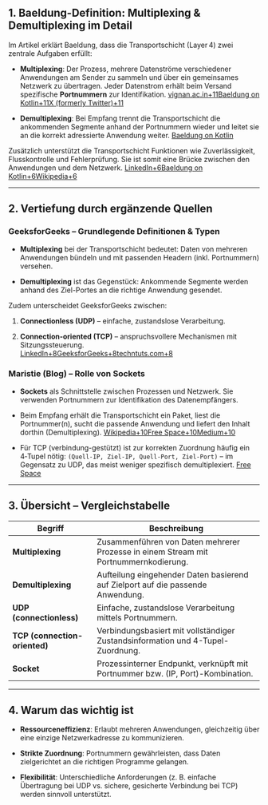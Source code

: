 ## 1. Baeldung-Definition: Multiplexing & Demultiplexing im Detail

Im Artikel erklärt Baeldung, dass die Transportschicht (Layer 4) zwei zentrale Aufgaben erfüllt:

- **Multiplexing**: Der Prozess, mehrere Datenströme verschiedener Anwendungen am Sender zu sammeln und über ein gemeinsames Netzwerk zu übertragen. Jeder Datenstrom erhält beim Versand spezifische **Portnummern** zur Identifikation. [vignan.ac.in+11Baeldung on Kotlin+11X (formerly Twitter)+11](https://www.baeldung.com/cs/osi-transport-vs-networking-layer?utm_source=chatgpt.com)

- **Demultiplexing**: Bei Empfang trennt die Transportschicht die ankommenden Segmente anhand der Portnummern wieder und leitet sie an die korrekt adressierte Anwendung weiter. [Baeldung on Kotlin](https://www.baeldung.com/cs/osi-transport-vs-networking-layer?utm_source=chatgpt.com)


Zusätzlich unterstützt die Transportschicht Funktionen wie Zuverlässigkeit, Flusskontrolle und Fehlerprüfung. Sie ist somit eine Brücke zwischen den Anwendungen und dem Netzwerk. [LinkedIn+6Baeldung on Kotlin+6Wikipedia+6](https://www.baeldung.com/cs/osi-transport-vs-networking-layer?utm_source=chatgpt.com)

---

## 2. Vertiefung durch ergänzende Quellen

### GeeksforGeeks – Grundlegende Definitionen & Typen

- **Multiplexing** bei der Transportschicht bedeutet: Daten von mehreren Anwendungen bündeln und mit passenden Headern (inkl. Portnummern) versehen.

- **Demultiplexing** ist das Gegenstück: Ankommende Segmente werden anhand des Ziel-Portes an die richtige Anwendung gesendet.


Zudem unterscheidet GeeksforGeeks zwischen:

1. **Connectionless (UDP)** – einfache, zustandslose Verarbeitung.

2. **Connection-oriented (TCP)** – anspruchsvollere Mechanismen mit Sitzungssteuerung.  
    [LinkedIn+8GeeksforGeeks+8techntuts.com+8](https://www.geeksforgeeks.org/computer-networks/multiplexing-and-demultiplexing-in-transport-layer/?utm_source=chatgpt.com)

### Maristie (Blog) – Rolle von Sockets

- **Sockets** als Schnittstelle zwischen Prozessen und Netzwerk. Sie verwenden Portnummern zur Identifikation des Datenempfängers.

- Beim Empfang erhält die Transportschicht ein Paket, liest die Portnummer(n), sucht die passende Anwendung und liefert den Inhalt dorthin (Demultiplexing). [Wikipedia+10Free Space+10Medium+10](https://maristie.com/2021/03/Transport-Layer-Multiplexing-and-Demultiplexing?utm_source=chatgpt.com)

- Für TCP (verbindung-gestützt) ist zur korrekten Zuordnung häufig ein 4‑Tupel nötig: `(Quell-IP, Ziel-IP, Quell-Port, Ziel-Port)` – im Gegensatz zu UDP, das meist weniger spezifisch demultiplexiert. [Free Space](https://maristie.com/2021/03/Transport-Layer-Multiplexing-and-Demultiplexing?utm_source=chatgpt.com)

---

## 3. Übersicht – Vergleichstabelle

|Begriff|Beschreibung|
|---|---|
|**Multiplexing**|Zusammenführen von Daten mehrerer Prozesse in einem Stream mit Portnummernkodierung.|
|**Demultiplexing**|Aufteilung eingehender Daten basierend auf Zielport auf die passende Anwendung.|
|**UDP (connectionless)**|Einfache, zustandslose Verarbeitung mittels Portnummern.|
|**TCP (connection-oriented)**|Verbindungsbasiert mit vollständiger Zustandsinformation und 4-Tupel-Zuordnung.|
|**Socket**|Prozessinterner Endpunkt, verknüpft mit Portnummer bzw. (IP, Port)-Kombination.|

---

## 4. Warum das wichtig ist

- **Ressourceneffizienz**: Erlaubt mehreren Anwendungen, gleichzeitig über eine einzige Netzwerkadresse zu kommunizieren.

- **Strikte Zuordnung**: Portnummern gewährleisten, dass Daten zielgerichtet an die richtigen Programme gelangen.

- **Flexibilität**: Unterschiedliche Anforderungen (z. B. einfache Übertragung bei UDP vs. sichere, gesicherte Verbindung bei TCP) werden sinnvoll unterstützt.